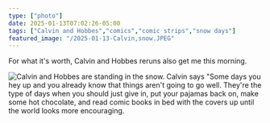 ```yaml
---
type: ["photo"]
date: 2025-01-13T07:02:26-05:00
tags: ["Calvin and Hobbes","comics","comic strips","snow days"]
featured_image: "/2025-01-13-Calvin,snow.JPEG"
---
```

For what it's worth, Calvin and Hobbes reruns also get me this morning.

![Calvin and Hobbes are standing in the snow. Calvin says "Some days you hey up and you already know that things aren't going to go well. They're the type of days when you should just give in, put your pajamas back on, make some hot chocolate, and read comic books in bed with the covers up until the world looks more encouraging.](/2025-01-13-Calvin,snow.JPEG)
